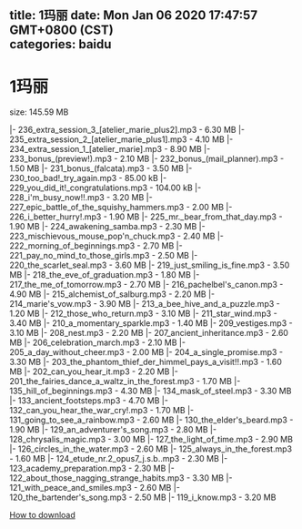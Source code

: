 
title: 1玛丽
date: Mon Jan 06 2020 17:47:57 GMT+0800 (CST)    
categories: baidu
---

# 1玛丽
size: 145.59 MB
 
 
|- 236_extra_session_3_[atelier_marie_plus2].mp3 - 6.30 MB
|- 235_extra_session_2_[atelier_marie_plus1].mp3 - 4.10 MB
|- 234_extra_session_1_[atelier_marie].mp3 - 8.90 MB
|- 233_bonus_(preview!).mp3 - 2.10 MB
|- 232_bonus_(mail_planner).mp3 - 1.50 MB
|- 231_bonus_(falcata).mp3 - 3.50 MB
|- 230_too_bad!_try_again.mp3 - 85.00 kB
|- 229_you_did_it!_congratulations.mp3 - 104.00 kB
|- 228_i'm_busy_now!!.mp3 - 3.20 MB
|- 227_epic_battle_of_the_squishy_hammers.mp3 - 2.00 MB
|- 226_i_better_hurry!.mp3 - 1.90 MB
|- 225_mr._bear_from_that_day.mp3 - 1.90 MB
|- 224_awakening_samba.mp3 - 2.30 MB
|- 223_mischievous_mouse_pop'n_chuck.mp3 - 2.40 MB
|- 222_morning_of_beginnings.mp3 - 2.70 MB
|- 221_pay_no_mind_to_those_girls.mp3 - 2.50 MB
|- 220_the_scarlet_seal.mp3 - 3.60 MB
|- 219_just_smiling_is_fine.mp3 - 3.50 MB
|- 218_the_eve_of_graduation.mp3 - 1.80 MB
|- 217_the_me_of_tomorrow.mp3 - 2.70 MB
|- 216_pachelbel's_canon.mp3 - 4.90 MB
|- 215_alchemist_of_salburg.mp3 - 2.20 MB
|- 214_marie's_vow.mp3 - 3.90 MB
|- 213_a_bee_hive_and_a_puzzle.mp3 - 1.20 MB
|- 212_those_who_return.mp3 - 3.10 MB
|- 211_star_wind.mp3 - 3.40 MB
|- 210_a_momentary_sparkle.mp3 - 1.40 MB
|- 209_vestiges.mp3 - 3.10 MB
|- 208_nest.mp3 - 2.20 MB
|- 207_ancient_inheritance.mp3 - 2.60 MB
|- 206_celebration_march.mp3 - 2.10 MB
|- 205_a_day_without_cheer.mp3 - 2.00 MB
|- 204_a_single_promise.mp3 - 3.30 MB
|- 203_the_phantom_thief_der_himmel_pays_a_visit!!.mp3 - 1.60 MB
|- 202_can_you_hear_it.mp3 - 2.20 MB
|- 201_the_fairies_dance_a_waltz_in_the_forest.mp3 - 1.70 MB
|- 135_hill_of_beginnings.mp3 - 4.30 MB
|- 134_mask_of_steel.mp3 - 3.30 MB
|- 133_ancient_footsteps.mp3 - 4.70 MB
|- 132_can_you_hear_the_war_cry!.mp3 - 1.70 MB
|- 131_going_to_see_a_rainbow.mp3 - 2.60 MB
|- 130_the_elder's_beard.mp3 - 1.90 MB
|- 129_an_adventurer's_song.mp3 - 2.80 MB
|- 128_chrysalis_magic.mp3 - 3.00 MB
|- 127_the_light_of_time.mp3 - 2.90 MB
|- 126_circles_in_the_water.mp3 - 2.60 MB
|- 125_always_in_the_forest.mp3 - 1.60 MB
|- 124_etude_nr.2_opus7_j.s.b..mp3 - 2.30 MB
|- 123_academy_preparation.mp3 - 2.30 MB
|- 122_about_those_nagging_strange_habits.mp3 - 3.30 MB
|- 121_with_peace_and_smiles.mp3 - 2.60 MB
|- 120_the_bartender's_song.mp3 - 2.50 MB
|- 119_i_know.mp3 - 3.20 MB

[How to download](https://bpcam.bemobtrk.com/go/2ceec3aa-1ca2-46d6-b9ff-aaa5c184517c?jno=5354)